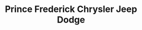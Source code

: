---
title: "Prince Frederick Chrysler Jeep Dodge"
url: /prince-frederick/prince-frederick-chrysler-jeep-dodge/
shop: car
---